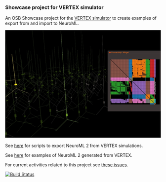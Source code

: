 ### Showcase project for VERTEX simulator

An OSB Showcase project for the [VERTEX simulator](http://vertexsimulator.org/) to create examples of export from and import to NeuroML.

![Screenshot](https://raw.githubusercontent.com/OpenSourceBrain/VERTEXShowcase/master/images/Cells100.jpg)

See [here](https://github.com/OpenSourceBrain/VERTEXShowcase/tree/master/VERTEX) for scripts to export NeuroML 2 from VERTEX simulations.

See [here](https://github.com/OpenSourceBrain/VERTEXShowcase/tree/master/NeuroML2) for examples of NeuroML 2 generated from VERTEX. 

For current activities related to this project see [these issues](https://github.com/OpenSourceBrain/VERTEXShowcase/issues).

[![Build Status](https://travis-ci.org/OpenSourceBrain/VERTEXShowcase.svg?branch=master)](https://travis-ci.org/OpenSourceBrain/VERTEXShowcase)

